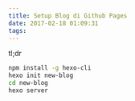 ```yaml
---
title: Setup Blog di Github Pages
date: 2017-02-18 01:09:31
tags:
---
```

tl;dr
```sh
npm install -g hexo-cli
hexo init new-blog
cd new-blog
hexo server
```
